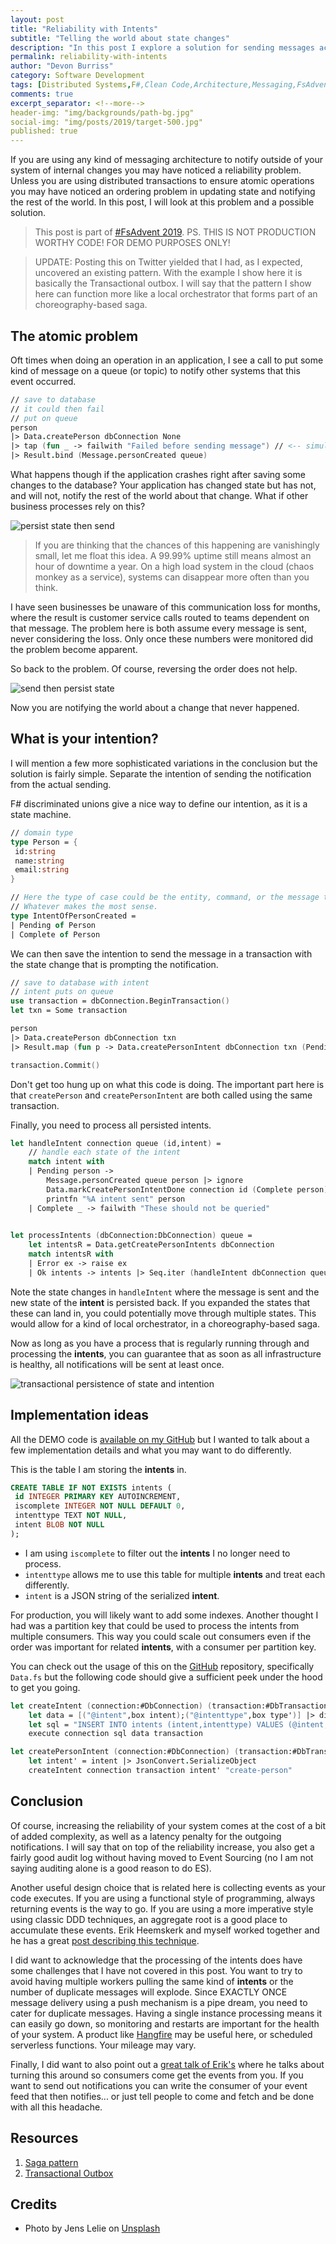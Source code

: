 ```yaml
---
layout: post
title: "Reliability with Intents"
subtitle: "Telling the world about state changes"
description: "In this post I explore a solution for sending messages across process boundaries where the notification needs to be transactional with state change"
permalink: reliability-with-intents
author: "Devon Burriss"
category: Software Development
tags: [Distributed Systems,F#,Clean Code,Architecture,Messaging,FsAdvent]
comments: true
excerpt_separator: <!--more-->
header-img: "img/backgrounds/path-bg.jpg"
social-img: "img/posts/2019/target-500.jpg"
published: true
---
```

If you are using any kind of messaging architecture to notify outside of your system of internal changes you may have noticed a reliability problem. Unless you are using distributed transactions to ensure atomic operations you may have noticed an ordering problem in updating state and notifying the rest of the world. In this post, I will look at this problem and a possible solution.
<!--more-->

> This post is part of [#FsAdvent 2019](https://sergeytihon.com/2019/11/05/f-advent-calendar-in-english-2019/). PS. THIS IS NOT PRODUCTION WORTHY CODE! FOR DEMO PURPOSES ONLY!

> UPDATE: Posting this on Twitter yielded that I had, as I expected, uncovered an existing pattern. With the example I show here it is basically the Transactional outbox. I will say that the pattern I show here can function more like a local orchestrator that forms part of an choreography-based saga.

## The atomic problem

Oft times when doing an operation in an application, I see a call to put some kind of message on a queue (or topic) to notify other systems that this event occurred.

```fsharp
// save to database
// it could then fail
// put on queue
person
|> Data.createPerson dbConnection None
|> tap (fun _ -> failwith "Failed before sending message") // <-- simulate application crash
|> Result.bind (Message.personCreated queue)
```

What happens though if the application crashes right after saving some changes to the database? Your application has changed state but has not, and will not, notify the rest of the world about that change. What if other business processes rely on this?

![persist state then send](/img/posts/2019/intents-1.png)

> If you are thinking that the chances of this happening are vanishingly small, let me float this idea. A 99.99% uptime still means almost an hour of downtime a year. On a high load system in the cloud (chaos monkey as a service), systems can disappear more often than you think.

I have seen businesses be unaware of this communication loss for months, where the result is customer service calls routed to teams dependent on that message. The problem here is both assume every message is sent, never considering the loss. Only once these numbers were monitored did the problem become apparent.

So back to the problem. Of course, reversing the order does not help.

![send then persist state](/img/posts/2019/intents-2.png)

Now you are notifying the world about a change that never happened.

## What is your intention?

I will mention a few more sophisticated variations in the conclusion but the solution is fairly simple. Separate the intention of sending the notification from the actual sending. 

F# discriminated unions give a nice way to define our intention, as it is a state machine.

```fsharp
// domain type
type Person = {
 id:string
 name:string
 email:string
}

// Here the type of case could be the entity, command, or the message to be sent. 
// Whatever makes the most sense.
type IntentOfPersonCreated = 
| Pending of Person
| Complete of Person
```

We can then save the intention to send the message in a transaction with the state change that is prompting the notification.

```fsharp
// save to database with intent
// intent puts on queue
use transaction = dbConnection.BeginTransaction()
let txn = Some transaction

person 
|> Data.createPerson dbConnection txn
|> Result.map (fun p -> Data.createPersonIntent dbConnection txn (Pending p))

transaction.Commit()
```

Don't get too hung up on what this code is doing. The important part here is that `createPerson` and `createPersonIntent` are both called using the same transaction.

Finally, you need to process all persisted intents.

```fsharp
let handleIntent connection queue (id,intent) =
    // handle each state of the intent
    match intent with
    | Pending person -> 
        Message.personCreated queue person |> ignore
        Data.markCreatePersonIntentDone connection id (Complete person) |> ignore
        printfn "%A intent sent" person
    | Complete _ -> failwith "These should not be queried"
 

let processIntents (dbConnection:DbConnection) queue =
    let intentsR = Data.getCreatePersonIntents dbConnection
    match intentsR with
    | Error ex -> raise ex
    | Ok intents -> intents |> Seq.iter (handleIntent dbConnection queue)
```

Note the state changes in `handleIntent` where the message is sent and the new state of the **intent** is persisted back. If you expanded the states that these can land in, you could potentially move through multiple states. This would allow for a kind of local orchestrator, in a choreography-based saga.

Now as long as you have a process that is regularly running through and processing the **intents**, you can guarantee that as soon as all infrastructure is healthy, all notifications will be sent at least once.

![transactional persistence of state and intention](/img/posts/2019/intents-3.png)

## Implementation ideas

All the DEMO code is [available on my GitHub](https://github.com/dburriss/intent-blog) but I wanted to talk about a few implementation details and what you may want to do differently.

This is the table I am storing the **intents** in. 

```sql
CREATE TABLE IF NOT EXISTS intents (
 id INTEGER PRIMARY KEY AUTOINCREMENT,
 iscomplete INTEGER NOT NULL DEFAULT 0,
 intenttype TEXT NOT NULL,
 intent BLOB NOT NULL
);
```

- I am using `iscomplete` to filter out the **intents** I no longer need to process. 
- `intenttype` allows me to use this table for multiple **intents** and treat each differently. 
- `intent` is a JSON string of the serialized **intent**.

For production, you will likely want to add some indexes. Another thought I had was a partition key that could be used to process the intents from multiple consumers. This way you could scale out consumers even if the order was important for related **intents**, with a consumer per partition key. 

You can check out the usage of this on the [GitHub](https://github.com/dburriss/intent-blog) repository, specifically `Data.fs` but the following code should give a sufficient peek under the hood to get you going.

```fsharp
let createIntent (connection:#DbConnection) (transaction:#DbTransaction option) (intent:string) (type':string)=
    let data = [("@intent",box intent);("@intenttype",box type')] |> dict |> fun d -> DynamicParameters(d)
    let sql = "INSERT INTO intents (intent,intenttype) VALUES (@intent,@intenttype);"
    execute connection sql data transaction

let createPersonIntent (connection:#DbConnection) (transaction:#DbTransaction option) (intent:IntentOfPersonCreated) =
    let intent' = intent |> JsonConvert.SerializeObject
    createIntent connection transaction intent' "create-person"
```

## Conclusion

Of course, increasing the reliability of your system comes at the cost of a bit of added complexity, as well as a latency penalty for the outgoing notifications. I will say that on top of the reliability increase, you also get a fairly good audit log without having moved to Event Sourcing (no I am not saying auditing alone is a good reason to do ES).

Another useful design choice that is related here is collecting events as your code executes. If you are using a functional style of programming, always returning events is the way to go. If you are using a more imperative style using classic DDD techniques, an aggregate root is a good place to accumulate these events. Erik Heemskerk and myself worked together and he has a great [post describing this technique](https://www.erikheemskerk.nl/ddd-persistence-recorded-event-driven-persistence/).

I did want to acknowledge that the processing of the intents does have some challenges that I have not covered in this post. You want to try to avoid having multiple workers pulling the same kind of **intents** or the number of duplicate messages will explode. Since EXACTLY ONCE message delivery using a push mechanism is a pipe dream, you need to cater for duplicate messages. Having a single instance processing means it can easily go down, so monitoring and restarts are important for the health of your system. A product like [Hangfire](https://www.hangfire.io/) may be useful here, or scheduled serverless functions. Your mileage may vary.

Finally, I did want to also point out a [great talk of Erik's](https://www.youtube.com/watch?v=FkDZw9HmwQY&list=FLtCKfk3-Xz9K1kCkvT_v6aQ) where he talks about turning this around so consumers come get the events from you. If you want to send out notifications you can write the consumer of your event feed that then notifies... or just tell people to come and fetch and be done with all this headache.

## Resources

1. [Saga pattern](https://microservices.io/patterns/data/saga.html)
2. [Transactional Outbox](https://microservices.io/patterns/data/transactional-outbox.html)

## Credits

- Photo by Jens Lelie on [Unsplash](https://unsplash.com/photos/u0vgcIOQG08)